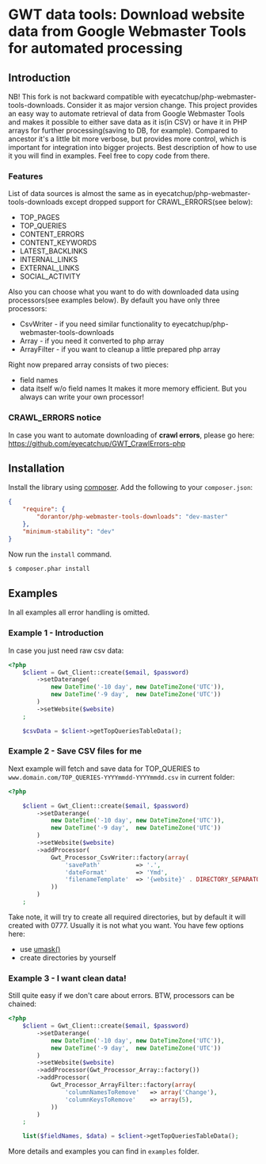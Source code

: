 # GWT data tools: Download website data from Google Webmaster Tools for automated processing

## Introduction

NB! This fork is not backward compatible with eyecatchup/php-webmaster-tools-downloads.
Consider it as major version change.
This project provides an easy way to automate retrieval of data from Google Webmaster Tools
and makes it possible to either save data as it is(in CSV) or have it in PHP arrays for further processing(saving to DB, for example).
Compared to ancestor it's a little bit more verbose, but provides more control, which is important for integration into bigger projects.
Best description of how to use it you will find in examples. Feel free to copy code from there.

### Features

List of data sources is almost the same as in eyecatchup/php-webmaster-tools-downloads except dropped support for CRAWL_ERRORS(see below):

 - TOP_PAGES
 - TOP_QUERIES
 - CONTENT_ERRORS
 - CONTENT_KEYWORDS
 - LATEST_BACKLINKS
 - INTERNAL_LINKS
 - EXTERNAL_LINKS
 - SOCIAL_ACTIVITY

Also you can choose what you want to do with downloaded data using processors(see examples below). By default you have only three processors:
 - CsvWriter - if you need similar functionality to eyecatchup/php-webmaster-tools-downloads
 - Array - if you need it converted to php array
 - ArrayFilter - if you want to cleanup a little prepared php array

Right now prepared array consists of two pieces:
 - field names
 - data itself w/o field names
It makes it more memory efficient. But you always can write your own processor!

### CRAWL_ERRORS notice

In case you want to automate downloading of <b>crawl errors</b>, please go here: https://github.com/eyecatchup/GWT_CrawlErrors-php

## Installation

Install the library using [composer][1]. Add the following to your `composer.json`:

```json
{
    "require": {
        "dorantor/php-webmaster-tools-downloads": "dev-master"
    },
    "minimum-stability": "dev"
}
```

Now run the `install` command.

```sh
$ composer.phar install
```
## Examples

In all examples all error handling is omitted.

### Example 1 - Introduction

In case you just need raw csv data:

```php
<?php
    $client = Gwt_Client::create($email, $password)
        ->setDaterange(
            new DateTime('-10 day', new DateTimeZone('UTC')),
            new DateTime('-9 day',  new DateTimeZone('UTC'))
        )
        ->setWebsite($website)
    ;

    $csvData = $client->getTopQueriesTableData();
```

### Example 2 - Save CSV files for me

Next example will fetch and save data for TOP_QUERIES to `www.domain.com/TOP_QUERIES-YYYYmmdd-YYYYmmdd.csv` in current folder:

```php
<?php

    $client = Gwt_Client::create($email, $password)
        ->setDaterange(
            new DateTime('-10 day', new DateTimeZone('UTC')),
            new DateTime('-9 day',  new DateTimeZone('UTC'))
        )
        ->setWebsite($website)
        ->addProcessor(
            Gwt_Processor_CsvWriter::factory(array(
                'savePath'          => '.',
                'dateFormat'        => 'Ymd',
                'filenameTemplate'  => '{website}' . DIRECTORY_SEPARATOR . '{tableName}-{dateStart}-{dateEnd}.csv',
            ))
        )
    ;
```
Take note, it will try to create all required directories, but by default it will created with 0777. Usually it is not what you want. You have few options here:
- use [umask()][2]
- create directories by yourself

### Example 3 - I want clean data!

Still quite easy if we don't care about errors. BTW, processors can be chained:

```php
<?php
    $client = Gwt_Client::create($email, $password)
        ->setDaterange(
            new DateTime('-10 day', new DateTimeZone('UTC')),
            new DateTime('-9 day',  new DateTimeZone('UTC'))
        )
        ->setWebsite($website)
        ->addProcessor(Gwt_Processor_Array::factory())
        ->addProcessor(
            Gwt_Processor_ArrayFilter::factory(array(
                'columnNamesToRemove'   => array('Change'),
                'columnKeysToRemove'    => array(5),
            ))
        )
    ;

    list($fieldNames, $data) = $client->getTopQueriesTableData();
```

More details and examples you can find in `examples` folder.

[1]: http://getcomposer.org/
[2]: http://php.net/manual/en/function.umask.php
